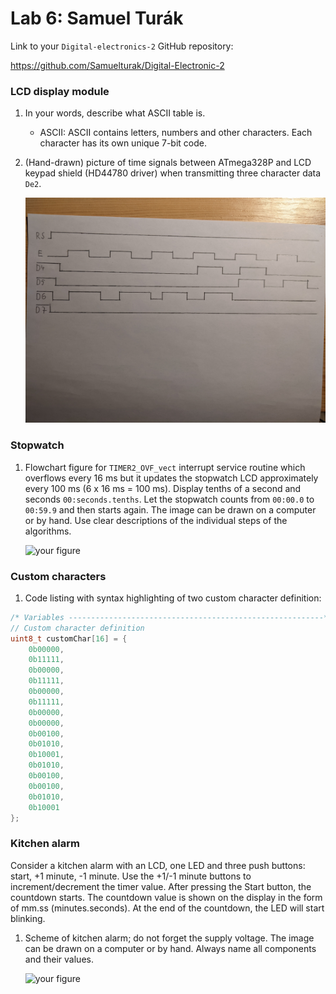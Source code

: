 # Lab 6: Samuel Turák

Link to your `Digital-electronics-2` GitHub repository:

https://github.com/Samuelturak/Digital-Electronic-2



### LCD display module

1. In your words, describe what ASCII table is.
   * ASCII: ASCII contains letters, numbers and other characters. Each character has its own unique 7-bit code.

2. (Hand-drawn) picture of time signals between ATmega328P and LCD keypad shield (HD44780 driver) when transmitting three character data `De2`.

   ![your figure](Images/LCD.jpg)


### Stopwatch

1. Flowchart figure for `TIMER2_OVF_vect` interrupt service routine which overflows every 16&nbsp;ms but it updates the stopwatch LCD approximately every 100&nbsp;ms (6 x 16&nbsp;ms = 100&nbsp;ms). Display tenths of a second and seconds `00:seconds.tenths`. Let the stopwatch counts from `00:00.0` to `00:59.9` and then starts again. The image can be drawn on a computer or by hand. Use clear descriptions of the individual steps of the algorithms.

   ![your figure]()


### Custom characters

1. Code listing with syntax highlighting of two custom character definition:

```c
/* Variables ---------------------------------------------------------*/
// Custom character definition
uint8_t customChar[16] = {
	0b00000,
	0b11111,
	0b00000,
	0b11111,
	0b00000,
	0b11111,
	0b00000,
	0b00000,
	0b00100,
	0b01010,
	0b10001,
	0b01010,
	0b00100,
	0b00100,
	0b01010,
	0b10001
};
```


### Kitchen alarm

Consider a kitchen alarm with an LCD, one LED and three push buttons: start, +1 minute, -1 minute. Use the +1/-1 minute buttons to increment/decrement the timer value. After pressing the Start button, the countdown starts. The countdown value is shown on the display in the form of mm.ss (minutes.seconds). At the end of the countdown, the LED will start blinking.

1. Scheme of kitchen alarm; do not forget the supply voltage. The image can be drawn on a computer or by hand. Always name all components and their values.

   ![your figure]()